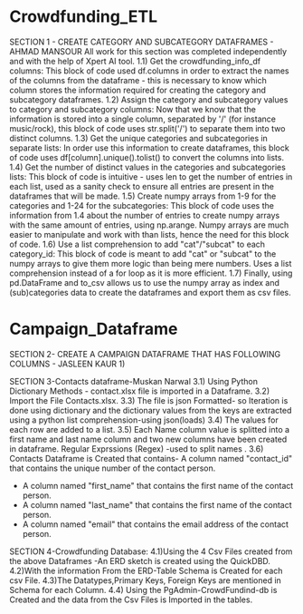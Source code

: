 # Crowdfunding_ETL
SECTION 1 - CREATE CATEGORY AND SUBCATEGORY DATAFRAMES - AHMAD MANSOUR
All work for this section was completed independently and with the help of Xpert AI tool.
1.1) Get the crowdfunding_info_df columns:
    This block of code used df.columns in order to extract the names of the columns from the dataframe - this is necessary to know which column stores the information required for creating the category and subcategory dataframes.
1.2) Assign the category and subcategory values to category and subcategory columns:
    Now that we know that the information is stored into a single column, separated by '/' (for instance music/rock), this block of code uses str.split('/') to separate them into two distinct columns.
1.3) Get the unique categories and subcategories in separate lists:
    In order use this information to create dataframes, this block of code uses df[column].unique().tolist() to convert the columns into lists.
1.4) Get the number of distinct values in the categories and subcategories lists:
    This block of code is intuitive - uses len to get the number of entries in each list, used as a sanity check to ensure all entries are present in the dataframes that will be made.
1.5) Create numpy arrays from 1-9 for the categories and 1-24 for the subcategories:
    This block of code uses the information from 1.4 about the number of entries to create numpy arrays with the same amount of entries, using np.arange. Numpy arrays are much easier to manipulate and work with than lists, hence the need for this block of code.
1.6) Use a list comprehension to add "cat"/"subcat" to each category_id:
    This block of code is meant to add "cat" or "subcat" to the numpy arrays to give them more logic than being mere numbers. Uses a list comprehension instead of a for loop as it is more efficient.
1.7) Finally, using pd.DataFrame and to_csv allows us to use the numpy array as index and (sub)categories data to create the dataframes and export them as csv files.

# Campaign_Dataframe 
SECTION 2- CREATE A CAMPAIGN DATAFRAME THAT HAS FOLLOWING COLUMNS - JASLEEN KAUR 
1) 




















SECTION 3-Contacts dataframe-Muskan Narwal
3.1) Using Python Dictionary Methods - contact.xlsx file is imported in a Dataframe.
3.2) Import the File Contacts.xlsx.
3.3) The file is json Formatted- so Iteration is done using dictionary and the dictionary values from the keys are extracted using a python list comprehension-using json(loads)
3.4) The values for each row are added to a list.
3.5) Each Name column value is splitted into a first name  and last name column and two new columns have been created in dataframe.
        Regular Exprssions (Regex) -used to split names .
3.6) Contacts Dataframe is Created that contains-
A column named "contact_id"  that contains the unique number of the contact person.
- A column named "first_name" that contains the first name of the contact person.
- A column named "last_name" that contains the first name of the contact person.
- A column named "email" that contains the email address of the contact person.


SECTION 4-Crowdfunding Database:
4.1)Using the 4 Csv Files created from the above Dataframes -An ERD sketch is created using the QuickDBD.
4.2)With the information From the ERD-Table Schema is Created for each csv File.
4.3)The Datatypes,Primary Keys, Foreign Keys are mentioned in Schema for each Column.
4.4) Using the PgAdmin-CrowdFundind-db is Created and the data from the Csv Files is Imported in the tables.
